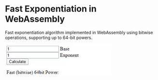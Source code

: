 # Fast Exponentiation in WebAssembly

Fast exponentiation algorithm implemented in WebAssembly using bitwise operations, supporting up to 64-bit powers.

![](wasm.gif)
